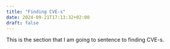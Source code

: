```yaml
---
title: "Finding CVE-s"
date: 2024-09-21T17:13:32+02:00
draft: false
---
```


This is the section that I am going to sentence to finding CVE-s.